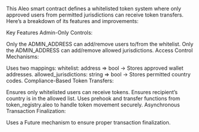 This Aleo smart contract defines a whitelisted token system where only approved users from permitted jurisdictions can receive token transfers. Here’s a breakdown of its features and improvements:

Key Features
Admin-Only Controls:

Only the ADMIN_ADDRESS can add/remove users to/from the whitelist.
Only the ADMIN_ADDRESS can add/remove allowed jurisdictions.
Access Control Mechanisms:

Uses two mappings:
whitelist: address => bool → Stores approved wallet addresses.
allowed_jurisdictions: string => bool → Stores permitted country codes.
Compliance-Based Token Transfers:

Ensures only whitelisted users can receive tokens.
Ensures recipient’s country is in the allowed list.
Uses prehook and transfer functions from token_registry.aleo to handle token movement securely.
Asynchronous Transaction Finalization:

Uses a Future mechanism to ensure proper transaction finalization.
